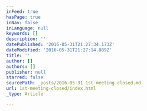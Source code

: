 ```yaml
---
inFeed: true
hasPage: true
inNav: false
inLanguage: null
keywords: []
description: ''
datePublished: '2016-05-31T21:27:34.173Z'
dateModified: '2016-05-31T21:27:14.889Z'
title: ''
author: []
authors: []
publisher: null
starred: false
sourcePath: _posts/2016-05-31-1st-meeting-closed.md
url: 1st-meeting-closed/index.html
_type: Article

---
```

